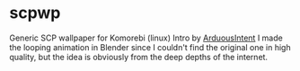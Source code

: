 # scpwp

Generic SCP wallpaper for Komorebi (linux)
Intro by [ArduousIntent](https://www.reddit.com/r/SCP/comments/ehv1gz/foundation_logo_animation_been_sitting_on_this/)
I made the looping animation in Blender since I couldn't find the original one in high quality, but the idea is obviously from the deep depths of the internet.
